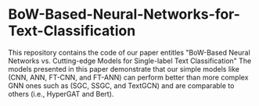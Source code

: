 # BoW-Based-Neural-Networks-for-Text-Classification
This repository contains the code of our paper entitles "BoW-Based Neural Networks vs. Cutting-edge Models for Single-label Text Classification"
The models presented in this paper demonstrate that our simple models like (CNN, ANN, FT-CNN, and FT-ANN) can perform better than more complex GNN ones such as (SGC, SSGC, and TextGCN) and are comparable to others (i.e., HyperGAT and Bert). 
